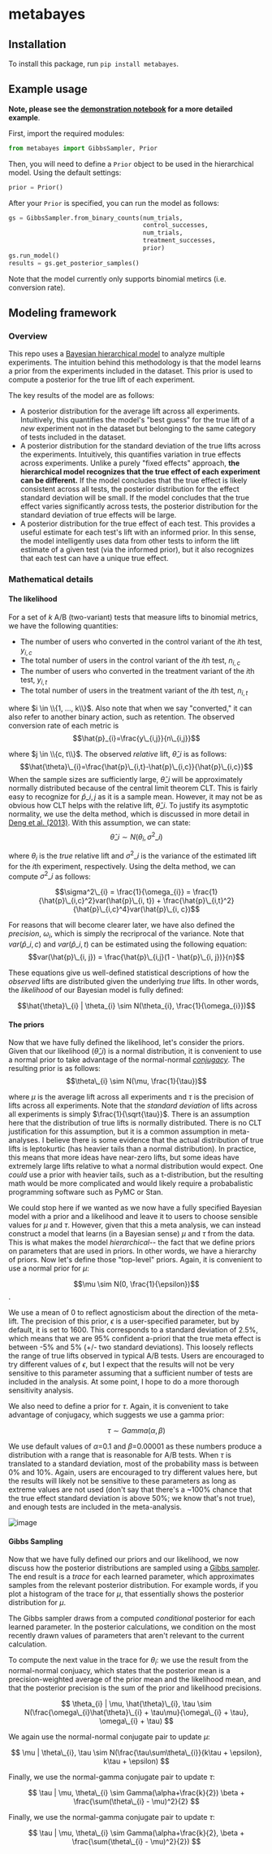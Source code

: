 # metabayes
## Installation
To install this package, run `pip install metabayes`.

## Example usage
**Note, please see the [demonstration notebook](https://github.com/tbuffington7/bayesian-meta-analysis/blob/main/notebooks/Demonstration.ipynb) for a more detailed example**.

First, import the required modules:

```python
from metabayes import GibbsSampler, Prior
```

Then, you will need to define a `Prior` object to be used in the hierarchical model. Using the default settings:
```python
prior = Prior()
```

After your `Prior` is specified, you can run the model as follows:

```python
gs = GibbsSampler.from_binary_counts(num_trials,
                                     control_successes,
                                     num_trials,
                                     treatment_successes,
                                     prior)
gs.run_model()
results = gs.get_posterior_samples()
```

Note that the model currently only supports binomial metircs (i.e. conversion rate).

## Modeling framework
### Overview
This repo uses a [Bayesian hierarchical model](https://en.wikipedia.org/wiki/Bayesian_hierarchical_modeling) to analyze multiple experiments. The intuition behind this methodology is that the model learns a prior from the experiments included in the dataset. This prior is used to compute a posterior for the true lift of each experiment.

The key results of the model are as follows:
- A posterior distribution for the average lift across all experiments. Intuitively, this quantifies the model's "best guess" for the true lift of a _new_ experiment not in the dataset but belonging to the same category of tests included in the dataset.
- A posterior distribution for the standard deviation of the true lifts across the experiments. Intuitively, this quantifies variation in true effects across experiments. Unlike a purely "fixed effects" approach, **the hierarchical model recognizes that the true effect of each experiment can be different.** If the model concludes that the true effect is likely consistent across all tests, the posterior distribution for the effect standard deviation will be small. If the model concludes that the true effect varies significantly across tests, the posterior distribution for the standard deviation of true effects will be large.
- A posterior distribution for the true effect of each test. This provides a useful estimate for each test's lift with an informed prior. In this sense, the model intelligently uses data from other tests to inform the lift estimate of a given test (via the informed prior), but it also recognizes that each test can have a unique true effect.

### Mathematical details
#### The likelihood
For a set of $k$ A/B (two-variant) tests that measure lifts to binomial metrics, we have the following quantities:
- The number of users who converted in the control variant of the $i\text{th}$ test, $y_{i, c}$
- The total number of users in the control variant of the $i\text{th}$ test, $n_{i, c}$
- The number of users who converted in the treatment variant of the $i\text{th}$ test, $y_{i, t}$
- The total number of users in the treatment variant of the $i\text{th}$ test, $n_{i, t}$

where $i \in \\{1, ..., k\\}$. Also note that when we say "converted," it can also refer to another binary action, such as retention. The observed conversion rate of each metric is
$$\hat{p}_{i}=\frac{y\_{i,j}}{n\_{i,j}}$$

where $j \in \\{c, t\\}$. The observed _relative_ lift, $\hat{\theta}\_{i}$ is as follows: $$\hat{\theta}\_{i}=\frac{\hat{p}\_{i,t}-\hat{p}\_{i,c}}{\hat{p}\_{i,c}}$$ 
When the sample sizes are sufficiently large, $\hat{\theta}\_{i}$ will be approximately normally distributed because of the central limit theorem CLT. This is fairly easy to recognize for $\hat{p}\_{i,j}$ as it is a sample mean. However, it may not be as obvious how CLT helps with the relative lift, $\hat{\theta}\_{i}$. To justify its asymptotic normality, we use the delta method, which is discussed in more detail in [Deng et al. (2013)](https://alexdeng.github.io/public/files/kdd2018-dm.pdf). With this assumption, we can state:
$$\hat{\theta}\_{i} \sim N(\theta_{i}, \sigma^2\_{i})$$

where $\theta_{i}$ is the _true_ relative lift and $\sigma^2\_{i}$ is the variance of the estimated lift for the $i\text{th}$ experiment, respectively. Using the delta method, we can compute $\sigma^2\_{i}$ as follows:

$$\sigma^2\_{i} = \frac{1}{\omega_{i}} = \frac{1}{\hat{p}\_{i,c}^2}var(\hat{p}\_{i, t}) + \frac{\hat{p}\_{i,t}^2}{\hat{p}\_{i,c}^4}var(\hat{p}\_{i, c})$$

For reasons that will become clearer later, we have also defined the _precision_, $\omega_{i}$, which is simply the recriprocal of the variance. Note that $var(\hat{p}\_{i, c})$ and $var(\hat{p}\_{i, t})$ can be estimated using the following equation:
$$var(\hat{p}\_{i, j}) = \frac{\hat{p}\_{i,j}(1 - \hat{p}\_{i, j})}{n}$$

These equations give us well-defined statistical descriptions of how the _observed_ lifts are distributed given the underlying _true_ lifts. In other words, the _likelihood_ of our Bayesian model is fully defined:

$$\hat{\theta}\_{i} | \theta_{i} \sim N(\theta_{i}, \frac{1}{\omega_{i}})$$


#### The priors
Now that we have fully defined the likelihood, let's consider the priors. Given that our likelihood ($\hat{\theta}\_{i}$) is a normal distribution, it is convenient to use a normal prior to take advantage of the normal-normal [_conjugacy_](https://en.wikipedia.org/wiki/Conjugate_prior). The resulting prior is as follows:
$$\theta\_{i} \sim N(\mu, \frac{1}{\tau})$$

where $\mu$ is the average lift across all experiments and $\tau$ is the precision of lifts across all experiments. Note that the _standard deviation_ of lifts across all experiments is simply $\frac{1}{\sqrt{\tau}}$. There is an assumption here that the distribution of true lifts is normally distributed. There is no CLT justification for this assumption, but it is a common assumption in meta-analyses. I believe there is some evidence that the actual distribution of true lifts is leptokurtic (has heavier tails than a normal distribution). In practice, this means that more ideas have near-zero lifts, but some ideas have extremely large lifts relative to what a normal distribution would expect. One _could_ use a prior with heavier tails, such as a t-distribution, but the resulting math would be more complicated and would likely require a probabalistic programming software such as PyMC or Stan.

We could stop here if we wanted as we now have a fully specified Bayesian model with a prior and a likelihood and leave it to users to choose sensible values for $\mu$ and $\tau$. However, given that this a meta analysis, we can instead construct a model that learns (in a Bayesian sense) $\mu$ and $\tau$ from the data. This is what makes the model _hierarchical_-- the fact that we define priors on parameters that are used in priors. In other words, we have a hierarchy of priors. Now let's define those "top-level" priors. Again, it is convenient to use a normal prior for $\mu$:

$$\mu \sim N(0, \frac{1}{\epsilon})$$.

We use a mean of 0 to reflect agnosticism about the direction of the meta-lift. The precision of this prior, $\epsilon$ is a user-specified parameter, but by default, it is set to 1600. This corresponds to a standard deviation of 2.5%, which means that we are 95% confident a-priori that the true meta effect is between -5% and 5% (+/- two standard deviations). This loosely reflects the range of true lifts observed in typical A/B tests. Users are encouraged to try different values of $\epsilon$, but I expect that the results will not be very sensitive to this parameter assuming that a sufficient number of tests are included in the analysis. At some point, I hope to do a more thorough sensitivity analysis.

We also need to define a prior for $\tau$. Again, it is convenient to take advantage of conjugacy, which suggests we use a gamma prior:

$$\tau \sim Gamma(\alpha, \beta)$$

We use default values of $\alpha$=0.1 and $\beta$=0.00001 as these numbers produce a distribution with a range that is reasonable for A/B tests. When $\tau$ is translated to a standard deviation, most of the probability mass is between 0% and 10%. Again, users are encouraged to try different values here, but the results will likely not be sensitive to these parameters as long as extreme values are not used (don't say that there's a ~100% chance that the true effect standard deviation is above 50%; we know that's not true), and enough tests are included in the meta-analysis.

![image](https://github.com/tbuffington7/bayesian-meta-analysis/assets/24952168/f09f5f7d-893e-4bd5-b204-d6195c36fcfa)

#### Gibbs Sampling
Now that we have fully defined our priors and our likelihood, we now discuss how the posterior distributions are sampled using a [Gibbs sampler](https://en.wikipedia.org/wiki/Gibbs_sampling). The end result is a _trace_ for each learned parameter, which approximates samples from the relevant posterior distribution. For example words, if you plot a histogram of the trace for $\mu$, that essentially shows the posterior distribution for $\mu$.

The Gibbs sampler draws from a computed _conditional_ posterior for each learned parameter. In the posterior calculations, we condition on the most recently drawn values of parameters that aren't relevant to the current calculation.

To compute the next value in the trace for $\theta_{i}$: we use the result from the normal-normal conjuacy, which states that the posterior mean is a precision-weighted average of the prior mean and the likelihood mean, and that the posterior precision is the sum of the prior and likelihood precisions.

$$
\theta_{i} | \mu, \hat{\theta}\_{i}, \tau \sim N(\frac{\omega\_{i}\hat{\theta}\_{i} + \tau\mu}{\omega\_{i} + \tau}, \omega\_{i} + \tau)
$$

We again use the normal-normal conjugate pair to update $\mu$:

$$
\mu | \theta\_{i}, \tau \sim N(\frac{\tau\sum\theta\_{i}}{k\tau + \epsilon}, k\tau + \epsilon)
$$

Finally, we use the normal-gamma conjugate pair to update $\tau$:

$$
\tau | \mu, \theta\_{i} \sim Gamma(\alpha+\frac{k}{2}) \beta + \frac{\sum(\theta\_{i} - \mu)^2}{2}
$$

Finally, we use the normal-gamma conjugate pair to update $\tau$:

$$
\tau | \mu, \theta\_{i} \sim Gamma(\alpha+\frac{k}{2}, \beta + \frac{\sum(\theta\_{i} - \mu)^2}{2})
$$











